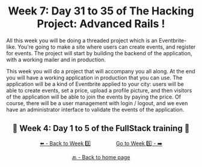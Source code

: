 <h1 align="center">Week 7: Day 31 to 35 of The Hacking Project: Advanced Rails !</h1>

All this week you will be doing a threaded project which is an Eventbrite-like. You're going to make a site where users can create events, and register for events. The project will start by building the backend of the application, with a working mailer and in production.

This week you will do a project that will accompany you all along. At the end you will have a working application in production that you can use. The application will be a kind of Eventbrite applied to your city: users will be able to create events, set a price, upload a profile picture, and then visitors of the application will be able to join the events by paying the price. Of course, there will be a user management with login / logout, and we even have an administrator interface to validate the events of the application.

<h2 align="center">🎉 Week 4: Day 1 to 5 of the FullStack training 🎉</h2>

<div align="center">
  
  [⬅️ - Back to Week 3️⃣](https://github.com/BenjaminCharmes/THP_FullStack/tree/main/Week_3)
  &nbsp;&nbsp;&nbsp;&nbsp;&nbsp;&nbsp;&nbsp;&nbsp;&nbsp;&nbsp;&nbsp;&nbsp;&nbsp;&nbsp;&nbsp;
  [Go to Week 5️⃣ - ➡️](https://github.com/BenjaminCharmes/THP_FullStack/tree/main/Week_5)

</div>

<div align="center">

  [🔙 - Back to home page](https://github.com/BenjaminCharmes/THP_FullStack)

</div>
